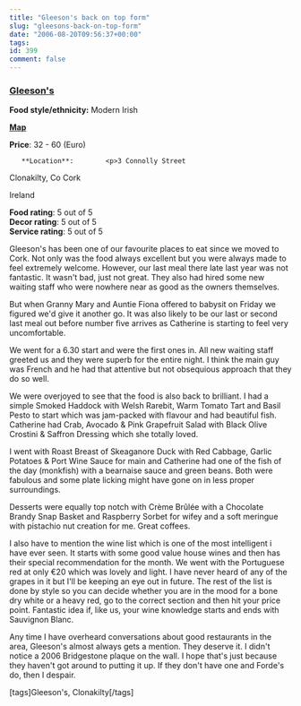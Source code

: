 ```yaml
---
title: "Gleeson's back on top form"
slug: "gleesons-back-on-top-form"
date: "2006-08-20T09:56:37+00:00"
tags:
id: 399
comment: false
---
```


  <div class='hreview'>         

### [Gleeson's](http://gleesons.ie/)

**Food style/ethnicity:** Modern Irish

**[Map](http://local.live.com/?v=2&sp=aN.sm394fg7sb62_Gleeson%2527s%2520Restaurant_Best%2520place%2520in%2520Clonakilty%253f__)**

**Price**: 32 - 60        (Euro)

       **Location**:        <p>3 Connolly Street

Clonakilty,        Co Cork       

Ireland
      </p>        <div>**Food rating**: <span class="rating">5</span> out of 5<div class="sb-fullstar"> </div><div class="sb-fullstar"> </div><div class="sb-fullstar"> </div><div class="sb-fullstar"> </div><div class="sb-fullstar"> </div></div>    <div>**Decor rating**: <span class="rating">5</span> out of 5<div class="sb-fullstar"> </div><div class="sb-fullstar"> </div><div class="sb-fullstar"> </div><div class="sb-fullstar"> </div><div class="sb-fullstar"> </div></div>   <div>**Service rating**: <span class="rating">5</span> out of 5<div class="sb-fullstar"> </div><div class="sb-fullstar"> </div><div class="sb-fullstar"> </div><div class="sb-fullstar"> </div><div class="sb-fullstar"> </div></div>   <div class='description'>

Gleeson's has been one of our favourite places to eat since we moved to Cork. Not only was the food always excellent but you were always made to feel extremely welcome. However, our last meal there late last year was not fantastic. It wasn't bad, just not great. They also had hired some new waiting staff who were nowhere near as good as the owners themselves. 

But when Granny Mary and Auntie Fiona offered to babysit on Friday we figured we'd give it another go. It was also likely to be our last or second last meal out before number five arrives as Catherine is starting to feel very uncomfortable. 

We went for a 6.30 start and were the first ones in. All new waiting staff greeted us and they were superb for the entire night. I think the main guy was French and he had that attentive but not obsequious approach that they do so well.

We were overjoyed to see that the food is also back to brilliant. I had a simple Smoked Haddock with Welsh Rarebit, Warm Tomato Tart and Basil Pesto to start which was jam-packed with flavour and had beautiful fish. Catherine had Crab, Avocado & Pink Grapefruit Salad with Black Olive Crostini & Saffron Dressing which she totally loved.

I went with Roast Breast of Skeaganore Duck with Red Cabbage, Garlic Potatoes & Port Wine Sauce for main and Catherine had one of the fish of the day (monkfish) with a bearnaise sauce and green beans. Both were fabulous and some plate licking might have gone on in less proper surroundings.

Desserts were equally top notch with Crème Brûlée with a Chocolate Brandy Snap Basket and
Raspberry Sorbet for wifey and a soft meringue with pistachio nut creation for me. Great coffees.

I also have to mention the wine list which is one of the most intelligent i have ever seen. It starts with some good value house wines and then has their special recommendation for the month. We went with the Portuguese red at only €20 which was lovely and light. I have never heard of any of the grapes in it but I'll be keeping an eye out in future. The rest of the list is done by style so you can decide whether you are in the mood for a bone dry white or a heavy red, go to the correct section and then hit your price point. Fantastic idea if, like us, your wine knowledge starts and ends with Sauvignon Blanc.

Any time I have overheard conversations about good restaurants in the area, Gleeson's almost always gets a mention. They deserve it. I didn't notice a 2006 Bridgestone plaque on the wall. I hope that's just because they haven't got around to putting it up. If they don't have one and Forde's do, then I despair.

[tags]Gleeson's, Clonakilty[/tags]
</div>      </div>
<script type="application/x-subnode; charset=utf-8">
       <!-- the following is structured blog data for machine readers. -->
       <subnode xmlns:data-view="http://www.w3.org/2003/g/data-view#" data-view:transformation="http://structuredblogging.org/subnode-to-rdf-interpreter.xsl" xmlns="http://www.structuredblogging.org/xmlns#subnode">
            <xml-structured-blog-entry xmlns="http://www.structuredblogging.org/xmlns">
              <generator id="wpsb-1" type="x-wpsb-post" version="1"/><review type="review/restaurant"><subject name="Gleeson's" ethnicity="Modern Irish" url="http://gleesons.ie/" map="http://local.live.com/?v=2andsp=aN.sm394fg7sb62_Gleeson%2527s%2520Restaurant_Best%2520place%2520in%2520Clonakilty%253f__"><price min="32" max="60" currency="Euro"/><location address="3 Connolly Street" city="Clonakilty" state="Co Cork" country="Ireland"/></subject><foodrating max="5" min="0">5</foodrating><decorrating max="5" min="0">5</decorrating><servicerating max="5" min="0">5</servicerating><description>Gleeson's has been one of our favourite places to eat since we moved to Cork. Not only was the food always excellent but you were always made to feel extremely welcome. However, our last meal there late last year was not fantastic. It wasn't bad, just not great. They also had hired some new waiting staff who were nowhere near as good as the owners themselves. 

But when Granny Mary and Auntie Fiona offered to babysit on Friday we figured we'd give it another go. It was also likely to be our last or second last meal out before number five arrives as Catherine is starting to feel very uncomfortable. 

We went for a 6.30 start and were the first ones in. All new waiting staff greeted us and they were superb for the entire night. I think the main guy was French and he had that attentive but not obsequious approach that they do so well.

We were overjoyed to see that the food is also back to brilliant. I had a simple Smoked Haddock with Welsh Rarebit, Warm Tomato Tart and Basil Pesto to start which was jam-packed with flavour and had beautiful fish. Catherine had Crab, Avocado and Pink Grapefruit Salad with Black Olive Crostini and Saffron Dressing which she totally loved.

I went with Roast Breast of Skeaganore Duck with Red Cabbage, Garlic Potatoes and Port Wine Sauce for main and Catherine had one of the fish of the day (monkfish) with a bearnaise sauce and green beans. Both were fabulous and some plate licking might have gone on in less proper surroundings.

Desserts were equally top notch with Crème Brûlée with a Chocolate Brandy Snap Basket and
Raspberry Sorbet for wifey and a soft meringue with pistachio nut creation for me. Great coffees.

I also have to mention the wine list which is one of the most intelligent i have ever seen. It starts with some good value house wines and then has their special recommendation for the month. We went with the Portuguese red at only €20 which was lovely and light. I have never heard of any of the grapes in it but I'll be keeping an eye out in future. The rest of the list is done by style so you can decide whether you are in the mood for a bone dry white or a heavy red, go to the correct section and then hit your price point. Fantastic idea if, like us, your wine knowledge starts and ends with Sauvignon Blanc.

Any time I have overheard conversations about good restaurants in the area, Gleeson's almost always gets a mention. They deserve it. I didn't notice a 2006 Bridgestone plaque on the wall. I hope that's just because they haven't got around to putting it up. If they don't have one and Forde's do, then I despair.

[tags]Gleeson's, Clonakilty[/tags]</description></review>
            </xml-structured-blog-entry>
       </subnode>
       </script>
